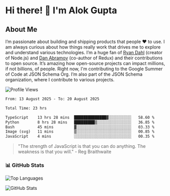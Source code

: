 # Hi there! 👋 I'm Alok Gupta

## About Me
I’m passionate about building and shipping products that people ❤️ to use. I am always curious about how things really work that drives me to explore and understand various technologies. I’m a huge fan of [Ryan Dahl](https://github.com/ry) (creator of Node.js) and [Dan Abramov](https://github.com/gaearon) (co-author of Redux) and their contributions to open source. It’s amazing how open-source projects can impact millions, if not billions, of people. Right now, I'm contributing to the Google Summer of Code at JSON Schema Org. I’m also part of the JSON Schema organization, where I contribute to various projects.

![Profile Views](https://komarev.com/ghpvc/?username=aialok&label=Profile%20views&color=0e75b6&style=flat)

<!--START_SECTION:waka-->

```txt
From: 13 August 2025 - To: 20 August 2025

Total Time: 23 hrs

TypeScript    13 hrs 28 mins  ██████████████▓░░░░░░░░░░   58.60 %
Python        8 hrs 28 mins   █████████▒░░░░░░░░░░░░░░░   36.85 %
Bash          45 mins         ▓░░░░░░░░░░░░░░░░░░░░░░░░   03.33 %
Image (svg)   11 mins         ▒░░░░░░░░░░░░░░░░░░░░░░░░   00.85 %
JavaScript    4 mins          ░░░░░░░░░░░░░░░░░░░░░░░░░   00.35 %
```

<!--END_SECTION:waka-->

> "The strength of JavaScript is that you can do anything. The weakness is that you will." - Reg Braithwaite



### 📊 GitHub Stats
![Top Languages](https://github-readme-stats.vercel.app/api/top-langs/?username=aialok&layout=compact)

![GitHub Stats](https://github-readme-stats-peach-pi.vercel.app/api?username=aialok&show_icons=true&hide_title=true&include_all_commits=true&count_private=true&bg_color=45,2b8eaf,b222a8&text_color=ffffff&icon_color=ffffff&title_color=ffffff&border_color=000000)



